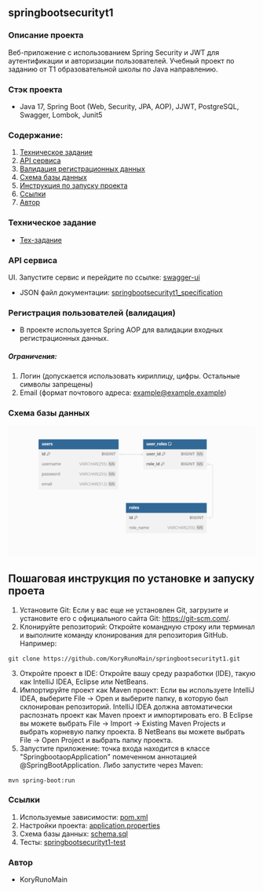 ## springbootsecurityt1

### Описание проекта
Веб-приложение с использованием Spring Security и JWT для аутентификации и авторизации пользователей.
Учебный проект по заданию от T1 образовательной школы по Java направлению.

### Стэк проекта
* Java 17, Spring Boot (Web, Security, JPA, AOP), JJWT, PostgreSQL, Swagger, Lombok, Junit5


### Содержание:
1. [Техническое задание](#техническое-задание)
2. [API сервиса](#api-сервиса)
3. [Валидация регистрационных данных](#регистрация-пользователей-валидация)
4. [Схема базы данных](#схема-базы-данных)
5. [Инструкция по запуску проекта](#пошаговая-инструкция-по-установке-и-запуску-проета)
5. [Ссылки](#ссылки)
6. [Автор](#автор)

### Техническое задание
* [Тех-задание](docs/4.txt)

### API сервиса
UI. Запустите сервис и перейдите по ссылке: [swagger-ui](http://localhost:8080/swagger-ui.html)

* JSON файл документации: 
[springbootsecurityt1_specification](docs/springbootsecurityt1-openApi-specification.json)


### Регистрация пользователей (валидация)
* В проекте используется Spring AOP для валидации входных регистрационных данных.

##### Ограничения:
1. Логин (допускается использовать кириллицу, цифры. Остальные символы запрещены)
2. Email (формат почтового адреса: example@example.example)


### Схема базы данных
![img.png](docs/schema-diagram.png)

## Пошаговая инструкция по установке и запуску проета
1. Установите Git: Если у вас еще не установлен Git, загрузите и установите его с официального сайта
   Git: https://git-scm.com/.
2. Клонируйте репозиторий: Откройте командную строку или терминал и выполните команду клонирования для репозитория
   GitHub. Например:

```
git clone https://github.com/KoryRunoMain/springbootsecurityt1.git
```

3. Откройте проект в IDE: Откройте вашу среду разработки (IDE), такую как IntelliJ IDEA, Eclipse или NetBeans.
4. Импортируйте проект как Maven проект: Если вы используете IntelliJ IDEA,
   выберите File -> Open и выберите папку, в которую был склонирован репозиторий.
   IntelliJ IDEA должна автоматически распознать проект как Maven проект и импортировать его.
   В Eclipse вы можете выбрать File -> Import -> Existing Maven Projects и выбрать корневую папку проекта.
   В NetBeans вы можете выбрать File -> Open Project и выбрать папку проекта.
5. Запустите приложение: точка входа находится в классе "SpringbootaopApplication" помеченном аннотацией
   @SpringBootApplication.
   Либо запустите через Maven:

```
mvn spring-boot:run
```

### Ссылки
1. Используемые зависимости: [pom.xml](pom.xml)
2. Настройки проекта: [application.properties](src/main/resources/application.properties)
3. Схема базы данных: [schema.sql](src/main/resources/schema.sql)
4. Тесты: [springbootsecurityt1-test](src/test/java/ru/koryruno/springbootsecurityt1)

### Автор
* KoryRunoMain